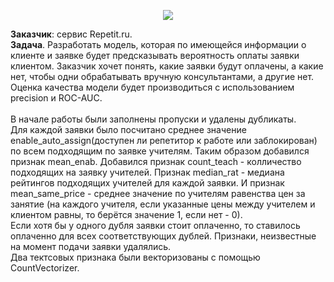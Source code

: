 <p align="center">
  <img src="https://repetit.ru/_img/master/logo-desktop.webp" />
</p>

**Заказчик**: сервис Repetit.ru.\
**Задача**. Разработать модель, которая по имеющейся информации о клиенте и заявке будет предсказывать вероятность оплаты заявки клиентом. Заказчик хочет понять, какие заявки будут оплачены, а какие нет, чтобы одни обрабатывать вручную консультантами, а другие нет. Оценка качества модели будет производиться с использованием precision и ROC-AUC.\
\
В начале работы были заполнены пропуски и удалены дубликаты. \
Для каждой заявки было посчитано среднее значение enable_auto_assign(доступен ли репетитор к работе или заблокирован) по всем подходящим по заявке учителям. Таким образом добавился признак mean_enab. Добавился признак count_teach - колличество подходящих на заявку учителей. Признак median_rat - медиана рейтингов подходящих учителей для каждой заявки. И признак mean_same_price - среднее значение по учителям равенства цен за занятие (на каждого учителя, если указанные цены между учителем и клиентом равны, то берётся значение 1, если нет - 0).\
Если хотя бы у одного дубля заявки стоит оплаченно, то ставилось оплаченно для всех соответствующих дублей.
Признаки, неизвестные на момент подачи заявки удалялись.\
Два тектсовых признака были векторизованы с помощью CountVectorizer. 
